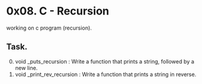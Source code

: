 # 0x08. C - Recursion
working on c program (recursion).

## Task.
0. void _puts_recursion : Write a function that prints a string, followed by a new line.
1. void _print_rev_recursion : Write a function that prints a string in reverse.
